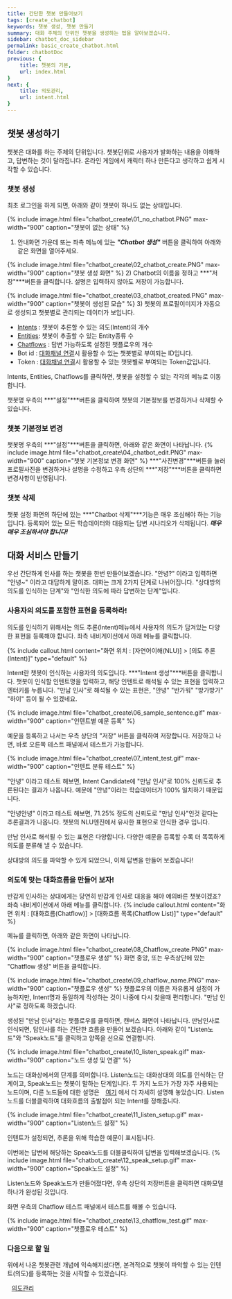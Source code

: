 ```yaml
---
title: 간단한 챗봇 만들어보기
tags: [create_chatbot]
keywords: 챗봇 생성, 챗봇 만들기
summary: 대화 주체의 단위인 챗봇을 생성하는 법을 알아보겠습니다.
sidebar: chatbot_doc_sidebar
permalink: basic_create_chatbot.html
folder: chatbotDoc
previous: {
    title: 챗봇의 기본, 
    url: index.html
}
next: {
    title: 의도관리,
    url: intent.html
}
---
```


## 챗봇 생성하기

챗봇은 대화를 하는 주체의 단위입니다. 챗봇단위로 사용자가 발화하는 내용을 이해하고, 답변하는 것이 달라집니다.
온라인 게임에서 캐릭터 하나 만든다고 생각하고 쉽게 시작할 수 있습니다.

### 챗봇 생성

최초 로그인을 하게 되면, 아래와 같이 챗봇이 하나도 없는 상태입니다.

{% include image.html file="chatbot_create\01_no_chatbot.PNG" max-width="900" caption="챗봇이 없는 상태" %}

1) 안내화면 가운데 또는 좌측 메뉴에 있는 ***"Chatbot 생성"*** 버튼을 클릭하여 아래와 같은 화면을 열어주세요.

{% include image.html file="chatbot_create\02_chatbot_create.PNG" max-width="900" caption="챗봇 생성 화면" %}
2) Chatbot의 이름을 정하고 ***"저장"***버튼을 클릭합니다. 설명은 입력하지 않아도 저장이 가능합니다.

{% include image.html file="chatbot_create\03_chatbot_created.PNG" max-width="900" caption="챗봇이 생성된 모습" %}
3) 챗봇의 프로필이미지가 자동으로 생성되고 챗봇별로 관리되는 데이터가 보입니다.
 - [Intents](intent.html) : 챗봇이 추론할 수 있는 의도(Intent)의 개수
 - [Entities](entity.html): 챗봇이 추출할 수 있는 Entity종류 수
 - [Chatflows](chatflow.html) : 답변 가능하도록 설정된 챗플로우의 개수
 - Bot id : [대화채널 연결](channel_connection_settings.html)시 활용할 수 있는 챗봇별로 부여되는 ID입니다.
 - Token : [대화채널 연결](channel_connection_settings.html)시 활용할 수 있는 챗봇별로 부여되는 Token값입니다. 

Intents, Entities, Chatflows를 클릭하면, 챗봇을 설정할 수 있는 각각의 메뉴로 이동합니다.

챗봇명 우측의 ***"설정"***버튼을 클릭하여 챗봇의 기본정보를 변경하거나 삭제할 수 있습니다.

### 챗봇 기본정보 변경
챗봇명 우측의 ***"설정"***버튼을 클릭하면, 아래와 같은 화면이 나타납니다.
{% include image.html file="chatbot_create\04_chatbot_edit.PNG" max-width="900" caption="챗봇 기본정보 변경 화면" %}
***"사진변경"***버튼을 눌러 프로필사진을 변경하거나 설명을 수정하고 우측 상단의 ***"저장"***버튼을 클릭하면 변경사항이 반영됩니다.


### 챗봇 삭제
챗봇 설정 화면의 하단에 있는 ***"Chatbot 삭제"***기능은 매우 조심해야 하는 기능입니다. 등록되어 있는 모든 학습데이터와 대응되는 답변 시나리오가 삭제됩니다. ***매우 매우 조심하셔야 합니다!***


## 대화 서비스 만들기
우선 간단하게 인사를 하는 챗봇을 한번 만들어보겠습니다.
"안녕?" 이라고 입력하면 "안녕~" 이라고 대답하게 말이죠. 대화는 크게 2가지 단계로 나뉘어집니다.
"상대방의 의도를 인식하는 단계"와 "인식한 의도에 따라 답변하는 단계"입니다.

### 사용자의 의도를 포함한 표현을 등록하라!
의도를 인식하기 위해서는 의도 추론(Intent)메뉴에서 사용자의 의도가 담겨있는 다양한 표현을 등록해야 합니다.
좌측 내비게이션에서 아래 메뉴를 클릭합니다.

{% include callout.html content="화면 위치 : [자연어이해(NLU)] > [의도 추론(Intent)]" type="default" %}

Intent란 챗봇이 인식하는 사용자의 의도입니다. ***"Intent 생성"***버튼을 클릭합니다.
챗봇이 인식할 인텐트명을 입력하고, 해당 인텐트로 해석될 수 있는 표현을 입력하고 엔터키를 누릅니다.
"만남 인사"로 해석될 수 있는 표현은, "안녕" "반가워" "방가방가" "하이" 등이 될 수 있겠네요.


{% include image.html file="chatbot_create\06_sample_sentence.gif" max-width="900" caption="인텐트별 예문 등록" %}

예문을 등록하고 나서는 우측 상단의 "저장" 버튼을 클릭하여 저장합니다.
저장하고 나면, 바로 오른쪽 테스트 패널에서 테스트가 가능합니다.

{% include image.html file="chatbot_create\07_intent_test.gif" max-width="900" caption="인텐트 분류 테스트" %}

"안녕" 이라고 테스트 해보면, Intent Candidate에 "만남 인사"로 100% 신뢰도로 추론된다는 결과가 나옵니다.
예문에 "안녕"이라는 학습데이터가 100% 일치하기 때문입니다.

"안녕안녕" 이라고 테스트 해보면, 71.25% 정도의 신뢰도로 "만남 인사"인것 같다는 추론결과가 나옵니다.
챗봇의 NLU엔진에서 유사한 표현으로 인식한 경우 입니다.

만남 인사로 해석될 수 있는 표현은 다양합니다. 다양한 예문을 등록할 수록 더 똑똑하게 의도를 분류해 낼 수 있습니다.

상대방의 의도를 파악할 수 있게 되었으니, 이제 답변을 만들어 보겠습니다!

### 의도에 맞는 대화흐름을 만들어 보자!
반갑게 인사하는 상대에게는 당연히 반갑게 인사로 대응을 해야 예의바른 챗봇이겠죠?
좌측 내비게이션에서 아래 메뉴를 클릭합니다.
{% include callout.html content="화면 위치 : [대화흐름(Chatflow)] > [대화흐름 목록(Chatflow List)]" type="default" %}

메뉴를 클릭하면, 아래와 같은 화면이 나타납니다.

{% include image.html file="chatbot_create\08_Chatflow_create.PNG" max-width="900" caption="챗플로우 생성" %}
화면 중앙, 또는 우측상단에 있는 "Chatflow 생성" 버튼을 클릭합니다.

{% include image.html file="chatbot_create\09_chatflow_name.PNG" max-width="900" caption="챗플로우 생성" %}
챗플로우의 이름은 자유롭게 설정이 가능하지만, Intent명과 동일하게 작성하는 것이 나중에 다시 찾을때 편리합니다.
"만남 인사"로 정하도록 하겠습니다.

생성된 "만남 인사"라는 챗플로우를 클릭하면, 캔버스 화면이 나타납니다.
만남인사로 인식되면, 답인사를 하는 간단한 흐름을 만들어 보겠습니다.
아래와 같이 "Listen노드"와 "Speak노드"를 클릭하고 양쪽을 선으로 연결합니다.

{% include image.html file="chatbot_create\10_listen_speak.gif" max-width="900" caption="노드 생성 및 연결" %}

노드는 대화상에서의 단계를 의미합니다. Listen노드는 대화상대의 의도를 인식하는 단계이고, Speak노드는 챗봇이 말하는 단계입니다.
두 가지 노드가 가장 자주 사용되는 노드이며, 다른 노드들에 대한 설명은 <span style="color:#f69023;"><i class="fa fa-external-link-square" aria-hidden="true" style="margin: 0px 5px"></i>[여기](/chatflow.html)</span> 에서 더 자세히 설명해 놓았습니다.
Listen노드를 더블클릭하여 대화흐름의 출발점이 되는 Intent를 정해줍니다. 

{% include image.html file="chatbot_create\11_listen_setup.gif" max-width="900" caption="Listen노드 설정" %}

인텐트가 설정되면, 추론을 위해 학습한 예문이 표시됩니다.

이번에는 답변에 해당하는 Speak노드를 더블클릭하여 답변을 입력해보겠습니다.
{% include image.html file="chatbot_create\12_speak_setup.gif" max-width="900" caption="Speak노드 설정" %}

Listen노드와 Speak노드가 만들어졌다면, 우측 상단의 저장버튼을 클릭하면 대화모델 하나가 완성된 것입니다.

화면 우측의 Chatflow 테스트 패널에서 테스트를 해볼 수 있습니다.

{% include image.html file="chatbot_create\13_chatflow_test.gif" max-width="900" caption="챗플로우 테스트" %}


### 다음으로 할 일
위에서 나온 챗봇관련 개념에 익숙해지셨다면, 본격적으로 챗봇이 파악할 수 있는 인텐트(의도)를 등록하는 것을 시작할 수 있겠습니다.

<span style="color:#f69023;"><i class="fa fa-external-link-square" aria-hidden="true" style="margin: 0px 5px"></i>[의도관리](/intent.html)</span>

